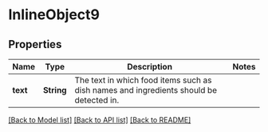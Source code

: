 # InlineObject9

## Properties

Name | Type | Description | Notes
------------ | ------------- | ------------- | -------------
**text** | **String** | The text in which food items such as dish names and ingredients should be detected in. | 

[[Back to Model list]](../README.md#documentation-for-models) [[Back to API list]](../README.md#documentation-for-api-endpoints) [[Back to README]](../README.md)


